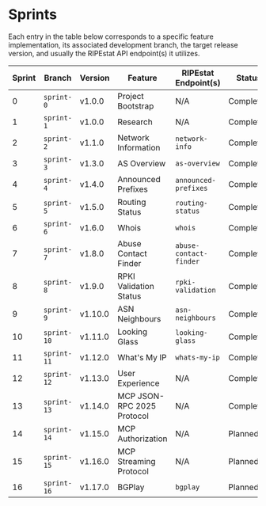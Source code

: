 # Sprints

Each entry in the table below corresponds to a specific feature implementation,
its associated development branch, the target release version, and usually the
RIPEstat API endpoint(s) it utilizes.

| Sprint | Branch      | Version | Feature                    | RIPEstat Endpoint(s)   | Status    |
| ------ | ----------- | ------- | -------------------------- | ---------------------- | --------- |
| 0      | `sprint-0`  | v1.0.0  | Project Bootstrap          | N/A                    | Completed |
| 1      | `sprint-1`  | v1.0.0  | Research                   | N/A                    | Completed |
| 2      | `sprint-2`  | v1.1.0  | Network Information        | `network-info`         | Completed |
| 3      | `sprint-3`  | v1.3.0  | AS Overview                | `as-overview`          | Completed |
| 4      | `sprint-4`  | v1.4.0  | Announced Prefixes         | `announced-prefixes`   | Completed |
| 5      | `sprint-5`  | v1.5.0  | Routing Status             | `routing-status`       | Completed |
| 6      | `sprint-6`  | v1.6.0  | Whois                      | `whois`                | Completed |
| 7      | `sprint-7`  | v1.8.0  | Abuse Contact Finder       | `abuse-contact-finder` | Completed |
| 8      | `sprint-8`  | v1.9.0  | RPKI Validation Status     | `rpki-validation`      | Completed |
| 9      | `sprint-9`  | v1.10.0 | ASN Neighbours             | `asn-neighbours`       | Completed |
| 10     | `sprint-10` | v1.11.0 | Looking Glass              | `looking-glass`        | Completed |
| 11     | `sprint-11` | v1.12.0 | What's My IP               | `whats-my-ip`          | Completed |
| 12     | `sprint-12` | v1.13.0 | User Experience            | N/A                    | Completed |
| 13     | `sprint-13` | v1.14.0 | MCP JSON-RPC 2025 Protocol | N/A                    | Completed |
| 14     | `sprint-14` | v1.15.0 | MCP Authorization          | N/A                    | Planned   |
| 15     | `sprint-15` | v1.16.0 | MCP Streaming Protocol     | N/A                    | Planned   |
| 16     | `sprint-16` | v1.17.0 | BGPlay                     | `bgplay`               | Planned   |
